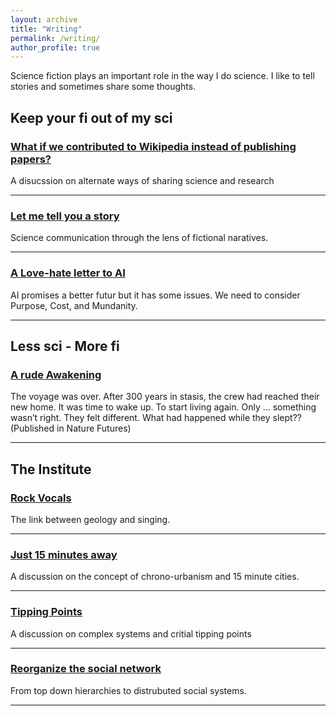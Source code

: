 ```yaml
---
layout: archive
title: "Writing"
permalink: /writing/
author_profile: true
---
```


<!-- 
{% include base_path %}

{% for post in site.writing reversed %}
  {% include archive-single.html %}
{% endfor %}
-->



Science fiction plays an important role in the way I do science. I like to tell stories and sometimes share some thoughts. 

## Keep your fi out of my sci


### [What if we contributed to Wikipedia instead of publishing papers?](https://pcnmartin.substack.com/p/what-if-we-contributed-to-wikipedia)
A disucssion on alternate ways of sharing science and research

---

### [Let me tell you a story](https://pcnmartin.substack.com/p/let-me-tell-you-a-story)
Science communication through the lens of fictional naratives.

---

### [A Love-hate letter to AI](https://pcnmartin.substack.com/p/a-love-hate-letter-to-ai)
AI promises a better futur but it has some issues. We need to consider Purpose, Cost, and Mundanity.

---

## Less sci - More fi

### [A rude Awakening](https://www.nature.com/articles/d41586-025-02488-9)
The voyage was over. After 300 years in stasis, the crew had reached their new home. It was time to wake up. To start living again. Only … something wasn’t right. They felt different. What had happened while they slept?? (Published in Nature Futures)

---

## The Institute


### [Rock Vocals](https://pcnmartin.substack.com/p/rock-vocals)
The link between geology and singing. 

---



### [Just 15 minutes away](https://pcnmartin.substack.com/p/just-15-minutes-away)
A discussion on the concept of chrono-urbanism and 15 minute cities.

---



### [Tipping Points](https://pcnmartin.substack.com/p/tipping-points)
A discussion on complex systems and critial tipping points

---



### [Reorganize the social network](https://pcnmartin.substack.com/p/reorganize-the-social-network)
From top down hierarchies to distrubuted social systems.

---